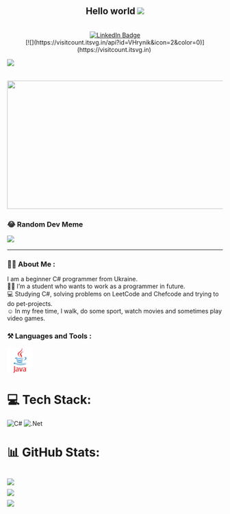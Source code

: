 <div id="hello" align="center">
  <h2>
    Hello world
    <img src="https://media.giphy.com/media/hvRJCLFzcasrR4ia7z/giphy.gif" width="30px"/>
  </h2>
</div>

<br>

<div id="contact" align="center">
  <a href="https://t.me/slagr1k">
    <img src="https://img.shields.io/badge/Telegram-blue?logo=telegram&logoColor=white&style=for-the-badge" alt="LinkedIn Badge"/>
  </a>
</div>

<div id="views" align="center">
  [![](https://visitcount.itsvg.in/api?id=VHrynik&icon=2&color=0)](https://visitcount.itsvg.in)
  <img src="https://komarev.com/ghpvc/?username=VHrynik&style=flat-square&color=blue" alt=""/>
</div>

[![](https://visitcount.itsvg.in/api?id=VHrynik&icon=2&color=0)](https://visitcount.itsvg.in)

<br>

<div align="center">
  <img src="https://media.giphy.com/media/Dh5q0sShxgp13DwrvG/giphy.gif" width="600" height="300"/>
</div>

### 😂 Random Dev Meme
<img src="https://rm.up.railway.app/" width="512px"/>

---

### :man_technologist: About Me :
I am a beginner C# programmer from Ukraine.<br>👨‍🎓 I’m a student who wants to work as a programmer in future.<br>💻 Studying C#, solving problems on LeetCode and Chefcode and trying to do pet-projects.<br>☺️ In my free time, I walk, do some sport, watch movies and sometimes play video games.

### ⚒️ Languages and Tools :
<div>
  <img src="https://github.com/devicons/devicon/blob/master/icons/java/java-original-wordmark.svg" title="Java" **alt="Java" width="60" height="60"/>
  <!--
  <img src="https://github.com/devicons/devicon/blob/master/icons/java/java-original-wordmark.svg" title="Java" **alt="Java" width="60" height="60"/>
  <img src="https://github.com/devicons/devicon/blob/master/icons/gradle/gradle-plain-wordmark.svg" title="Gradle" **alt="Gradle" width="60" height="60"/>
  <img src="https://github.com/devicons/devicon/blob/master/icons/gradle/gradle-plain-wordmark.svg" title="Maven" **alt="Maven" width="60" height="60"/>
  <img src="https://github.com/devicons/devicon/blob/master/icons/gradle/gradle-plain-wordmark.svg" title="Spring" **alt="Spring" width="60" height="60"/>
  -->
</div>

# 💻 Tech Stack:
![C#](https://img.shields.io/badge/c%23-%23239120.svg?style=flat&logo=c-sharp&logoColor=white) ![.Net](https://img.shields.io/badge/.NET-5C2D91?style=flat&logo=.net&logoColor=white)

# 📊 GitHub Stats:
![](https://github-readme-stats.vercel.app/api?username=VHrynik&theme=tokyonight&hide_border=false&include_all_commits=true&count_private=true)<br/>
![](https://github-readme-streak-stats.herokuapp.com/?user=VHrynik&theme=tokyonight&hide_border=false)<br/>
![](https://github-readme-stats.vercel.app/api/top-langs/?username=VHrynik&theme=tokyonight&hide_border=false&include_all_commits=true&count_private=true&layout=compact)
---
